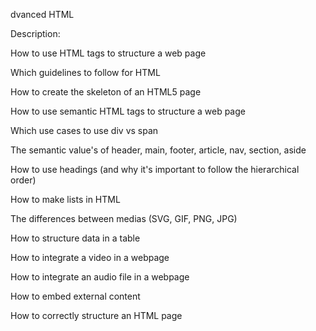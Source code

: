 dvanced HTML

Description:

How to use HTML tags to structure a web page

Which guidelines to follow for HTML

How to create the skeleton of an HTML5 page

How to use semantic HTML tags to structure a web page

Which use cases to use div vs span

The semantic value's of header, main, footer, article, nav, section, aside

How to use headings (and why it's important to follow the hierarchical order)

How to make lists in HTML

The differences between medias (SVG, GIF, PNG, JPG)

How to structure data in a table

How to integrate a video in a webpage

How to integrate an audio file in a webpage

How to embed external content

How to correctly structure an HTML page
